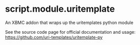 script.module.uritemplate
=======================

An XBMC addon that wraps up the uritemplates python module

See the source code page for official documentation and usage: https://github.com/uri-templates/uritemplate-py

